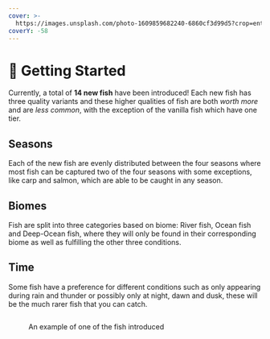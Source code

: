 ```yaml
---
cover: >-
  https://images.unsplash.com/photo-1609859682240-6860cf3d99d5?crop=entropy&cs=tinysrgb&fm=jpg&ixid=MnwxOTcwMjR8MHwxfHNlYXJjaHwyfHxmaXNoaW5nfGVufDB8fHx8MTY3OTM0OTkyNg&ixlib=rb-4.0.3&q=80
coverY: -58
---
```


# 🦈 Getting Started

Currently, a total of **14 new fish** have been introduced! Each new fish has three quality variants and these higher qualities of fish are both _worth more_ and are _less common_, with the exception of the vanilla fish which have one tier.

## Seasons

Each of the new fish are evenly distributed between the four seasons where most fish can be captured two of the four seasons with some exceptions, like carp and salmon, which are able to be caught in any season.

## Biomes

Fish are split into three categories based on biome: River fish, Ocean fish and Deep-Ocean fish, where they will only be found in their corresponding biome as well as fulfilling the other three conditions.&#x20;

## Time

Some fish have a preference for different conditions such as only appearing during rain and thunder or possibly only at night, dawn and dusk, these will be the much rarer fish that you can catch.

<figure><img src="../../.gitbook/assets/image (11).png" alt=""><figcaption><p>An example of one of the fish introduced</p></figcaption></figure>
